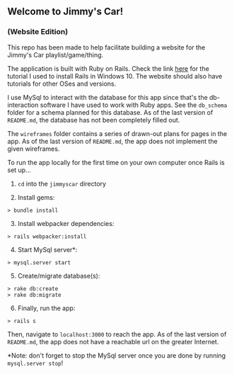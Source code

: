 ## Welcome to Jimmy's Car!

### (Website Edition)

This repo has been made to help facilitate building a website for the Jimmy's Car playlist/game/thing.

The application is built with Ruby on Rails. Check the link [here](https://gorails.com/setup/windows/10) for the tutorial I used to install Rails in Windows 10. The website should also have tutorials for other OSes and versions.

I use MySql to interact with the database for this app since that's the db-interaction software I have used to work with Ruby apps. See the `db_schema` folder for a schema planned for this database. As of the last version of `README.md`, the database has not been completely filled out.

The `wireframes` folder contains a series of drawn-out plans for pages in the app. As of the last version of `README.md`, the app does not implement the given wireframes.

To run the app locally for the first time on your own computer once Rails is set up...

1. `cd` into the `jimmyscar` directory

2. Install gems:

```
> bundle install
```

3. Install webpacker dependencies:

```
> rails webpacker:install
```

4. Start MySql server\*:

```
> mysql.server start
```

5. Create/migrate database(s):

```
> rake db:create
> rake db:migrate
```

6. Finally, run the app:

```
> rails s
```

Then, navigate to `localhost:3000` to reach the app. As of the last version of `README.md`, the app does not have a reachable url on the greater Internet.

\*Note: don't forget to stop the MySql server once you are done by running `mysql.server stop`!

